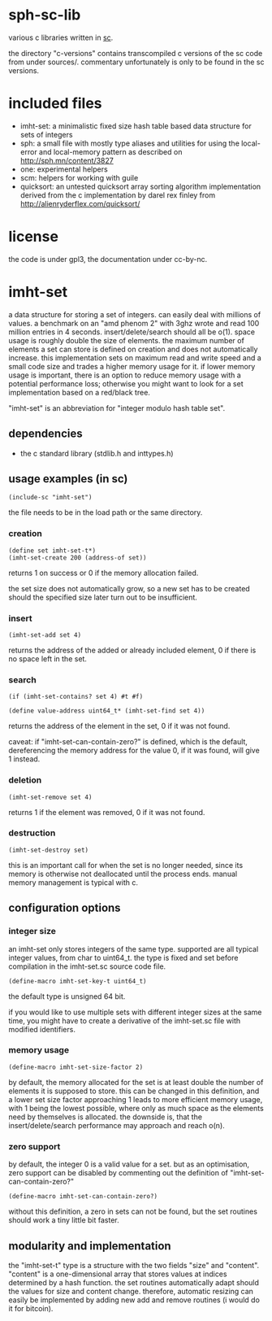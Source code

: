 # sph-sc-lib

various c libraries written in [sc](http://sph.mn/content/3d3).

the directory "c-versions" contains transcompiled c versions of the sc code from under sources/. commentary unfortunately is only to be found in the sc versions.

# included files
* imht-set: a minimalistic fixed size hash table based data structure for sets of integers
* sph: a small file with mostly type aliases and utilities for using the local-error and local-memory pattern as described on http://sph.mn/content/3827
* one: experimental helpers
* scm: helpers for working with guile
* quicksort: an untested quicksort array sorting algorithm implementation derived from the c implementation by darel rex finley from http://alienryderflex.com/quicksort/

# license
the code is under gpl3, the documentation under cc-by-nc.

# imht-set

a data structure for storing a set of integers.
can easily deal with millions of values. a benchmark on an "amd phenom 2" with 3ghz wrote and read 100 million entries in 4 seconds.
insert/delete/search should all be o(1). space usage is roughly double the size of elements. the maximum number of elements a set can store is defined on creation and does not automatically increase.
this implementation sets on maximum read and write speed and a small code size and trades a higher memory usage for it. if lower memory usage is important, there is an option to reduce memory usage with a potential performance loss; otherwise you might want to look for a set implementation based on a red/black tree.

"imht-set" is an abbreviation for "integer modulo hash table set".

## dependencies
* the c standard library (stdlib.h and inttypes.h)

## usage examples (in sc)
```
(include-sc "imht-set")
```

the file needs to be in the load path or the same directory.

### creation
```
(define set imht-set-t*)
(imht-set-create 200 (address-of set))
```

returns 1 on success or 0 if the memory allocation failed.

the set size does not automatically grow, so a new set has to be created should the specified size later turn out to be insufficient.

### insert
```
(imht-set-add set 4)
```

returns the address of the added or already included element, 0 if there is no space left in the set.

### search
```
(if (imht-set-contains? set 4) #t #f)
```

```
(define value-address uint64_t* (imht-set-find set 4))
```

returns the address of the element in the set, 0 if it was not found.

caveat: if "imht-set-can-contain-zero?" is defined, which is the default, dereferencing the memory address for the value 0, if it was found, will give 1 instead.

### deletion
```
(imht-set-remove set 4)
```

returns 1 if the element was removed, 0 if it was not found.

### destruction
```
(imht-set-destroy set)
```

this is an important call for when the set is no longer needed, since its memory is otherwise not deallocated until the process ends. manual memory management is typical with c.

## configuration options
### integer size
an imht-set only stores integers of the same type. supported are all typical integer values, from char to uint64_t.
the type is fixed and set before compilation in the imht-set.sc source code file.

```
(define-macro imht-set-key-t uint64_t)
```

the default type is unsigned 64 bit.

if you would like to use multiple sets with different integer sizes at the same time, you might have to create a derivative of the imht-set.sc file with modified identifiers.

### memory usage
```
(define-macro imht-set-size-factor 2)
```

by default, the memory allocated for the set is at least double the number of elements it is supposed to store.
this can be changed in this definition, and a lower set size factor approaching 1 leads to more efficient memory usage, with 1 being the lowest possible, where only as much space as the elements need by themselves is allocated.
the downside is, that the insert/delete/search performance may approach and reach o(n).

### zero support
by default, the integer 0 is a valid value for a set. but as an optimisation, zero support can be disabled by commenting out the definition of "imht-set-can-contain-zero?"

```
(define-macro imht-set-can-contain-zero?)
```

without this definition, a zero in sets can not be found, but the set routines should work a tiny little bit faster.

## modularity and implementation
the "imht-set-t" type is a structure with the two fields "size" and "content".
"content" is a one-dimensional array that stores values at indices determined by a hash function.
the set routines automatically adapt should the values for size and content change. therefore, automatic resizing can easily be implemented by adding new add and remove routines (i would do it for bitcoin).
